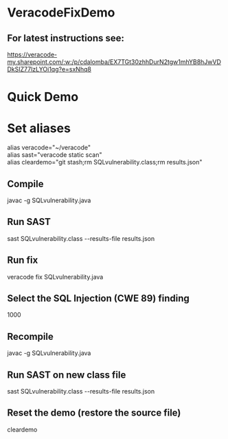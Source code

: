 # VeracodeFixDemo

## For latest instructions see: 
https://veracode-my.sharepoint.com/:w:/p/cdalomba/EX7TGt30zhhDurN2tgw1mhYB8hJwVDDkSIZ77lzLYOi1qg?e=sxNhq8

# Quick Demo

# Set aliases
alias veracode="~/veracode"  
alias sast="veracode static scan"  
alias cleardemo="git stash;rm SQLvulnerability.class;rm results.json"  

## Compile

javac -g SQLvulnerability.java

## Run SAST

sast SQLvulnerability.class --results-file results.json

## Run fix

veracode fix SQLvulnerability.java

## Select the SQL Injection (CWE 89) finding

1000

## Recompile

javac -g SQLvulnerability.java

## Run SAST on new class file

sast SQLvulnerability.class --results-file results.json

## Reset the demo (restore the source file)

cleardemo
